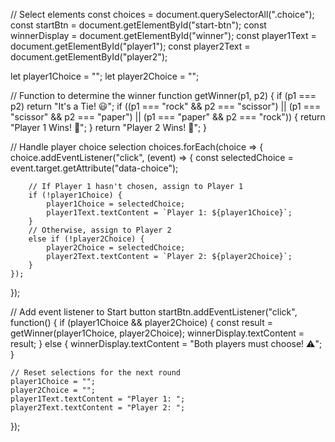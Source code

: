 // Select elements
const choices = document.querySelectorAll(".choice");
const startBtn = document.getElementById("start-btn");
const winnerDisplay = document.getElementById("winner");
const player1Text = document.getElementById("player1");
const player2Text = document.getElementById("player2");

let player1Choice = "";
let player2Choice = "";

// Function to determine the winner
function getWinner(p1, p2) {
    if (p1 === p2) return "It's a Tie! 😃";
    if ((p1 === "rock" && p2 === "scissor") ||
        (p1 === "scissor" && p2 === "paper") ||
        (p1 === "paper" && p2 === "rock")) {
        return "Player 1 Wins! 🎉";
    }
    return "Player 2 Wins! 🎉";
}

// Handle player choice selection
choices.forEach(choice => {
    choice.addEventListener("click", (event) => {
        const selectedChoice = event.target.getAttribute("data-choice");

        // If Player 1 hasn't chosen, assign to Player 1
        if (!player1Choice) {
            player1Choice = selectedChoice;
            player1Text.textContent = `Player 1: ${player1Choice}`;
        } 
        // Otherwise, assign to Player 2
        else if (!player2Choice) {
            player2Choice = selectedChoice;
            player2Text.textContent = `Player 2: ${player2Choice}`;
        }
    });
});

// Add event listener to Start button
startBtn.addEventListener("click", function() {
    if (player1Choice && player2Choice) {
        const result = getWinner(player1Choice, player2Choice);
        winnerDisplay.textContent = result;
    } else {
        winnerDisplay.textContent = "Both players must choose! ⚠️";
    }

    // Reset selections for the next round
    player1Choice = "";
    player2Choice = "";
    player1Text.textContent = "Player 1: ";
    player2Text.textContent = "Player 2: ";
});
